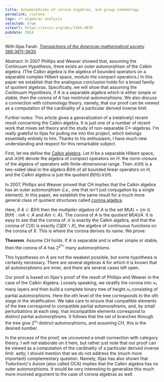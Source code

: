 ```yaml
---
title: Automorphisms of corona algebras, and group cohomology
permalink: /corona
tags: c*-algebras analysis
selected: true
siteurl: https://arxiv.org/abs/1204.4839
pubdate: 2014
---
```


With Ilijas Farah. [*Transactions of the American mathematical society* 366:3611–3630](https://dx.doi.org/10.1090/S0002-9947-2014-06146-1).<!--more-->

*Abstract*: In 2007 Phillips and Weaver showed that, assuming the Continuum Hypothesis, there exists an outer automorphism of the Calkin algebra.  (The Calkin algebra is the algebra of bounded operators on a separable complex Hilbert space, modulo the compact operators.) In this paper we establish that the analogous conclusion holds for a broad family of quotient algebras.  Specifically, we will show that assuming the Continuum Hypothesis, if $A$ is a separable algebra which is either simple or stable, then the corona of $A$ has nontrivial automorphisms.  We also discuss a connection with cohomology theory, namely, that our proof can be viewed as a computation of the cardinality of a particular derived inverse limit.

*Further notes*: This article gives a generalization of a (relatively) recent result concerning the Calkin algebra.  It is just one of a number of recent work that mixes set theory and the study of non-separable C*-algebras.  I'm really grateful to Ilijas for pulling me into this project, which belongs essentially entirely to him.  Thanks to his enthusiasm, I have much new understanding and respect for this remarkable subject.

First, let me define the [Calkin algebra](http://en.wikipedia.org/wiki/Calkin_algebra).  Let $H$ be a separable Hilbert space, and $\mathcal K(H)$ denote the algebra of *compact* operators on $H$: the norm-closure of the algebra of operators with finite-dimensional range.  Then $\mathcal K(H)$ is a two-sided ideal in the algebra $B(H)$ of all bounded linear operators on $H$, and the Calkin algebra is just the quotient $B(H)/\mathcal K(H)$.

In 2007, Phillips and Weaver proved that CH implies that the Calkin algebra has an outer automorphism (*i.e.*, one that isn't just conjugation by a single element).  In this paper, we establish the same result for a much more general class of quotient structures called [corona algebra](http://en.wikipedia.org/wiki/Corona_algebra#Corona_algebra).

Here, if $A\subset B(H)$ then the *multiplier algebra* of $A$ is the set $M(A)=\{m\in B(H):mA\subset A\text{ and }Am\subset A\}$.  The *corona* of $A$ is the quotient $M(A)/A$.  It is easy to see that the corona of $\mathcal K$ is exactly the Calkin algebra, and that the corona of $C(X)$ is exactly $C(\beta X\smallsetminus X)$, the algebra of continuous functions on the corona of $X$.  This is where the corona derives its name.  We prove:

**Theorem**.  Assume CH holds.  If $A$ is separable and is either simple or stable, then the corona of $A$ has $2^{2^{\aleph_0}}$ many automorphisms.

This hypotheses on $A$ are not the weakest possible, but some hypothesis is certainly necessary.  There are several algebras $A$ for which it is known that all automorphisms are inner, and there are several cases left open.

Our proof is based on Ilijas's proof of the result of Phillips and Weaver in the case of the Calkin Algebra.  Loosely speaking, we stratify the corona into $\aleph_1$ many layers and then build a complete binary tree of height $\aleph_1$ consisting of partial automorphisms.  Here the $\alpha$th level of the tree corresponds to the $\alpha$th stage in the stratification.  We take care to ensure that compatible elements of the tree correspond to compatible partial automorphisms, and, by small perturbations at each step, that incompatible elements correspond to distinct partial automorphisms.  It follows that the set of branches through the tree give $2^{\aleph_1}$ distinct automorphisms, and assuming CH, this is the desired number.

In the process of the proof, we uncovered a small connection with category theory.  I will not elaborate on it here, but rather just note that our proof can be viewed as a computation of the cardinality of a particular derived inverse limit.
astly, I should mention that we do not address the (much more important) complementary question.  Namely, Ilijas has also shown that Todorčević's Axiom (also called OCA) implies that the Calkin algebra has *no* outer automorphisms.  It would be very interesting to generalize this much more involved argument to the case of corona algebras as well.
